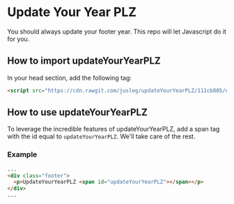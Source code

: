 # Update Your Year PLZ
You should always update your footer year. This repo will let Javascript do it for you.

## How to import updateYourYearPLZ
In your head section, add the following tag:
```html
<script src="https://cdn.rawgit.com/jusleg/updateYourYearPLZ/111cb805/updateYourYearPLZ.js"></script>
```

## How to use updateYourYearPLZ
To leverage the incredible features of updateYourYearPLZ, add a span tag with the id equal to `updateYourYearPLZ`. We'll take care of the rest.

### Example
```html
...
<div class="footer">
  <p>UpdateYourYearPLZ <span id="updateYourYearPLZ"></span></p>
</div>
...
```
